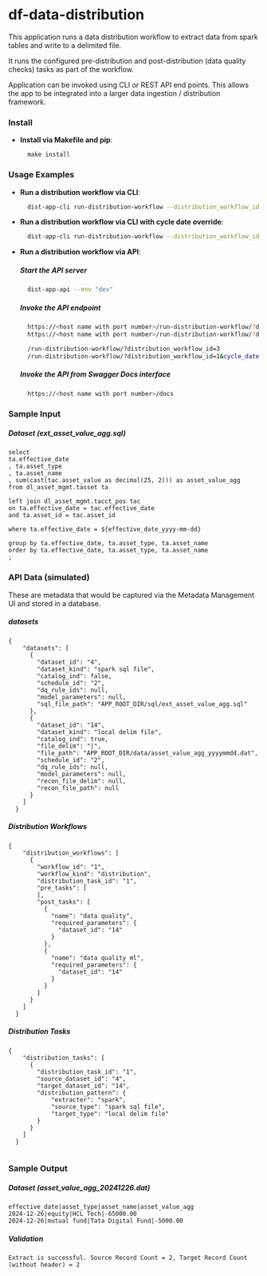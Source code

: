 # df-data-distribution

This application runs a data distribution workflow to extract data from spark tables and write to a delimited file. 

It runs the configured pre-distribution and post-distribution (data quality checks) tasks as part of the workflow.

Application can be invoked using CLI or REST API end points. This allows the app to be integrated into a larger data ingestion / distribution framework.

### Install

- **Install via Makefile and pip**:
  ```
    make install
  ```

### Usage Examples

- **Run a distribution workflow via CLI**:
  ```sh
    dist-app-cli run-distribution-workflow --distribution_workflow_id "1" --env "dev"
  ```

- **Run a distribution workflow via CLI with cycle date override**:
  ```sh
    dist-app-cli run-distribution-workflow --distribution_workflow_id "1" --env "dev" --cycle_date "2024-12-24"
  ```

- **Run a distribution workflow via API**:
  ##### Start the API server
  ```sh
    dist-app-api --env "dev"
  ```
  ##### Invoke the API endpoint
  ```sh
    https://<host name with port number>/run-distribution-workflow/?distribution_workflow_id=<value>
    https://<host name with port number>/run-distribution-workflow/?distribution_workflow_id=<value>&cycle_date=<value>

    /run-distribution-workflow/?distribution_workflow_id=3
    /run-distribution-workflow/?distribution_workflow_id=1&cycle_date=2024-12-26
  ```
  ##### Invoke the API from Swagger Docs interface
  ```sh
    https://<host name with port number>/docs
  ```

### Sample Input

  ##### Dataset (ext_asset_value_agg.sql)
```
select 
ta.effective_date 
, ta.asset_type 
, ta.asset_name 
, sum(cast(tac.asset_value as decimal(25, 2))) as asset_value_agg 
from dl_asset_mgmt.tasset ta 

left join dl_asset_mgmt.tacct_pos tac 
on ta.effective_date = tac.effective_date 
and ta.asset_id = tac.asset_id 

where ta.effective_date = ${effective_date_yyyy-mm-dd}

group by ta.effective_date, ta.asset_type, ta.asset_name 
order by ta.effective_date, ta.asset_type, ta.asset_name
;

```

### API Data (simulated)
These are metadata that would be captured via the Metadata Management UI and stored in a database.

  ##### datasets 
```
{
    "datasets": [
      {
        "dataset_id": "4",
        "dataset_kind": "spark sql file",
        "catalog_ind": false,
        "schedule_id": "2", 
        "dq_rule_ids": null, 
        "model_parameters": null, 
        "sql_file_path": "APP_ROOT_DIR/sql/ext_asset_value_agg.sql"
      }, 
      {
        "dataset_id": "14",
        "dataset_kind": "local delim file",
        "catalog_ind": true,
        "file_delim": "|",
        "file_path": "APP_ROOT_DIR/data/asset_value_agg_yyyymmdd.dat", 
        "schedule_id": "2", 
        "dq_rule_ids": null, 
        "model_parameters": null, 
        "recon_file_delim": null, 
        "recon_file_path": null 
      } 
    ]
  }

```

  ##### Distribution Workflows 
```
{
    "distribution_workflows": [
      {
        "workflow_id": "1",
        "workflow_kind": "distribution", 
        "distribution_task_id": "1",
        "pre_tasks": [
        ],
        "post_tasks": [
          {
            "name": "data quality",
            "required_parameters": {
              "dataset_id": "14"
            }
          },
          {
            "name": "data quality ml",
            "required_parameters": {
              "dataset_id": "14"
            }
          }
        ]
      }
    ]
  }

```

  ##### Distribution Tasks 
```
{
    "distribution_tasks": [
      {
        "distribution_task_id": "1",
        "source_dataset_id": "4",
        "target_dataset_id": "14",
        "distribution_pattern": {
            "extracter": "spark",
            "source_type": "spark sql file", 
            "target_type": "local delim file" 
        } 
      }
    ]
  }
  
```

### Sample Output 

  ##### Dataset (asset_value_agg_20241226.dat)
```
effective_date|asset_type|asset_name|asset_value_agg
2024-12-26|equity|HCL Tech|-65000.00
2024-12-26|mutual fund|Tata Digital Fund|-5000.00

```

  ##### Validation 
```
Extract is successful. Source Record Count = 2, Target Record Count (without header) = 2

```
